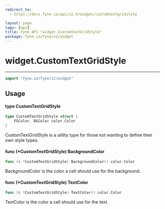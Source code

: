 ```yaml
---
redirect_to:
  - https://docs.fyne.io/api/v2.4/widget/customtextgridstyle

layout: page
tags: [api]
title: Fyne API "widget.CustomTextGridStyle"
package: fyne.io/fyne/v2/widget
---
```

# widget.CustomTextGridStyle
---

```go
import "fyne.io/fyne/v2/widget"
```

## Usage

#### type CustomTextGridStyle

```go
type CustomTextGridStyle struct {
	FGColor, BGColor color.Color
}
```

CustomTextGridStyle is a utility type for those not wanting to define their own style types.

#### func (*CustomTextGridStyle) BackgroundColor

```go
func (c *CustomTextGridStyle) BackgroundColor() color.Color
```
BackgroundColor is the color a cell should use for the background.

#### func (*CustomTextGridStyle) TextColor

```go
func (c *CustomTextGridStyle) TextColor() color.Color
```
TextColor is the color a cell should use for the text.
